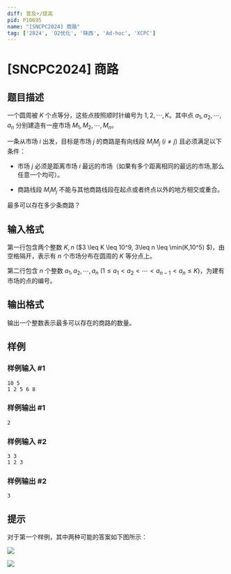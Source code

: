 ```yaml
---
diff: 普及+/提高
pid: P10695
name: "[SNCPC2024] 商路"
tag: ['2024', 'O2优化', '陕西', 'Ad-hoc', 'XCPC']
---
```

# [SNCPC2024] 商路
## 题目描述

一个圆周被 $K$ 个点等分，这些点按照顺时针编号为 $1, 2, \cdots, K$。其中点 $a_1, a_2, \cdots, a_n$ 分别建造有一座市场 $M_1, M_2, \cdots, M_n$。

一条从市场 $i$ 出发，目标是市场 $j$ 的商路是有向线段 $M_i M_j$ ($i \neq j$) 且必须满足以下条件：

- 市场 $j$ 必须是距离市场 $i$ 最远的市场（如果有多个距离相同的最远的市场,那么任意一个均可）。
    
- 商路线段 $M_i M_j$ 不能与其他商路线段在起点或者终点以外的地方相交或重合。

最多可以存在多少条商路？
## 输入格式

第一行包含两个整数 $K, n$ ($3 \leq K \leq 10^9, 3\leq n \leq \min(K,10^5) $)，由空格隔开，表示有 $n$ 个市场分布在圆周的 $K$ 等分点上。

第二行包含 $n$ 个整数 $a_1, a_2, \cdots, a_n$ ($1\leq a_1 < a_2 < \cdots < a_{n-1} < a_n \leq K$)，为建有市场的点的编号。
## 输出格式

输出一个整数表示最多可以存在的商路的数量。

## 样例

### 样例输入 #1
```
10 5
1 2 5 6 8

```
### 样例输出 #1
```
2

```
### 样例输入 #2
```
3 3
1 2 3

```
### 样例输出 #2
```
3

```
## 提示



对于第一个样例，其中两种可能的答案如下图所示：

![](https://cdn.luogu.com.cn/upload/image_hosting/ql7evd73.png)

![](https://cdn.luogu.com.cn/upload/image_hosting/ya5u7z3o.png)
